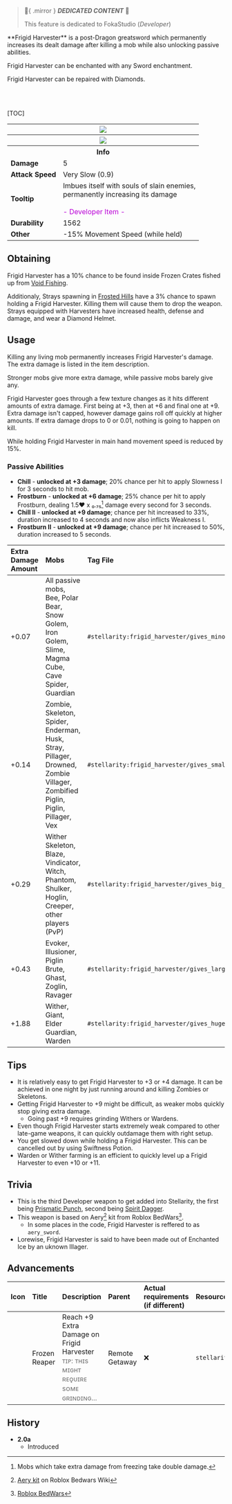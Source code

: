 > :tada:{ .mirror } ***DEDICATED CONTENT*** :tada:
>
> This feature is dedicated to FokaStudio (*Developer*)

<div class="result kohara-infobox-grid" markdown>
<div markdown class="kohara-infobox-text">
**Frigid Harvester** is a post-Dragon greatsword which permanently increases its dealt damage after killing a mob while also unlocking passive abilities.

<i class="icon-minecraft icon-minecraft-enchanted-book"></i> Frigid Harvester can be enchanted with any Sword enchantment.

<i class="icon-minecraft icon-minecraft-anvil"></i> Frigid Harvester can be repaired with <i class="icon-minecraft icon-minecraft-diamond"></i>Diamonds.

<br><br>

[TOC]

</div>
<div class="kohara-infobox-table">
  <table id="kohara-infobox--item">
	<tr>
		<th colspan="2" class="kohara-infobox--top-image"><img src="../../assets/items/frigid_harvester.png"></th>
	</tr>
	<tr>
		<th colspan="2" class="kohara-infobox--top-image"><img src="../../assets/items/frigid_harvester_all_levels.gif"></th>
	</tr>
	<tr>
		<th colspan="2">Info</th>
	</tr>
	<tr>
		<td><b>Damage</b></td>
		<td>5</td>
	</tr>
	<tr>
		<td><b>Attack Speed</b></td>
		<td>Very Slow (0.9)</td>
	</tr>
	<tr>
		<td><b>Tooltip</b></td>
		<td>
			Imbues itself with souls of slain enemies,
			<br>
			permanently increasing its damage
			<br><br>
			<span style="color: #BA02D7;">- Developer Item -</span>
		</td>
	</tr>
	<tr>
		<td><b>Durability</b></td>
		<td>1562</td>
	</tr>
	<tr>
		<td><b>Other</b></td>
		<td>-15% Movement Speed (while held)</td>
	</tr>
</table>
</div>
</div>

## Obtaining
Frigid Harvester has a 10% chance to be found inside Frozen Crates fished up from [Void Fishing](../mechanics/void_fishing.md).

Additionaly, <i class="icon-minecraft icon-minecraft-mob-stray-face"></i>Strays spawning in [Frosted Hills](../biomes/frosted_hills.md) have a 3% chance to spawn holding a Frigid Harvester. Killing them will cause them to drop the weapon. Strays equipped with Harvesters have increased health, defense and damage, and wear a <i class="icon-minecraft icon-minecraft-diamond-helmet"></i>Diamond Helmet.

## Usage
Killing any living mob permanently increases Frigid Harvester's damage. The extra damage is listed in the item description.

Stronger mobs give more extra damage, while passive mobs barely give any.

Frigid Harvester goes through a few texture changes as it hits different amounts of extra damage. First being at +3, then at +6 and final one at +9. Extra damage isn't capped, however damage gains roll off quickly at higher amounts. If extra damage drops to 0 or 0.01, nothing is going to happen on kill. 

While holding Frigid Harvester in main hand movement speed is reduced by 15%.

### Passive Abilities

- **Chill** - **unlocked at +3 damage**; 20% chance per hit to apply Slowness I for 3 seconds to hit mob.
- **Frostburn** - **unlocked at +6 damage**; 25% chance per hit to apply Frostburn, dealing 1.5:heart: х ₀.₇₅[^3] damage every second for 3 seconds.
- **Chill II** - **unlocked at +9 damage**; chance per hit increased to 33%, duration increased to 4 seconds and now also inflicts Weakness I.
- **Frostburn II** - **unlocked at +9 damage**; chance per hit increased to 50%, duration increased to 5 seconds.

| Extra Damage Amount | Mobs | Tag File |
| :--- | :--- | :--- |
| +0.07 | All passive mobs, <i class="icon-minecraft icon-minecraft-mob-bee-face"></i>Bee, <i class="icon-minecraft icon-minecraft-mob-polar-bear-face"></i>Polar Bear, <i class="icon-minecraft icon-minecraft-mob-snow-golem-face"></i>Snow Golem, <i class="icon-minecraft icon-minecraft-mob-iron-golem-face"></i>Iron Golem, <i class="icon-minecraft icon-minecraft-mob-slime-face"></i>Slime, <i class="icon-minecraft icon-minecraft-mob-magma-cube-face"></i>Magma Cube, <i class="icon-minecraft icon-minecraft-mob-cave-spider-face"></i>Cave Spider, <i class="icon-minecraft icon-minecraft-mob-guardian-face"></i>Guardian | `#stellarity:frigid_harvester/gives_minor_boost` |
| +0.14 | <i class="icon-minecraft icon-minecraft-mob-zombie-face"></i>Zombie, <i class="icon-minecraft icon-minecraft-mob-skeleton-face"></i>Skeleton, <i class="icon-minecraft icon-minecraft-mob-spider-face"></i>Spider, <i class="icon-minecraft icon-minecraft-mob-enderman-face"></i>Enderman, <i class="icon-minecraft icon-minecraft-mob-husk-face"></i>Husk, <i class="icon-minecraft icon-minecraft-mob-stray-face"></i>Stray, <i class="icon-minecraft icon-minecraft-mob-pillager-face"></i>Pillager, <i class="icon-minecraft icon-minecraft-mob-drowned-face"></i>Drowned, <i class="icon-minecraft icon-minecraft-mob-zombie-villager-face"></i>Zombie Villager, <i class="icon-minecraft icon-minecraft-mob-zombified-piglin-face"></i>Zombified Piglin, <i class="icon-minecraft icon-minecraft-mob-piglin-face"></i>Piglin, <i class="icon-minecraft icon-minecraft-mob-pillager-face"></i>Pillager, <i class="icon-minecraft icon-minecraft-mob-vex-face"></i>Vex | `#stellarity:frigid_harvester/gives_small_boost` |
| +0.29 | <i class="icon-minecraft icon-minecraft-mob-wither-skeleton-face"></i>Wither Skeleton, <i class="icon-minecraft icon-minecraft-mob-blaze-face"></i>Blaze, <i class="icon-minecraft icon-minecraft-mob-vindicator-face"></i>Vindicator, <i class="icon-minecraft icon-minecraft-mob-witch-face"></i>Witch, <i class="icon-minecraft icon-minecraft-mob-phantom-face"></i>Phantom, <i class="icon-minecraft icon-minecraft-mob-shulker-face"></i>Shulker, <i class="icon-minecraft icon-minecraft-mob-hoglin-face"></i>Hoglin, <i class="icon-minecraft icon-minecraft-mob-creeper-face"></i>Creeper, other players (PvP) | `#stellarity:frigid_harvester/gives_big_boost` |
| +0.43 | <i class="icon-minecraft icon-minecraft-mob-evoker-face"></i>Evoker, <i class="icon-minecraft icon-minecraft-mob-illusioner-face"></i>Illusioner, <i class="icon-minecraft icon-minecraft-mob-piglin-brute-face"></i>Piglin Brute, <i class="icon-minecraft icon-minecraft-mob-ghast-face"></i>Ghast, <i class="icon-minecraft icon-minecraft-mob-zoglin-face"></i>Zoglin, <i class="icon-minecraft icon-minecraft-mob-ravager-face"></i>Ravager | `#stellarity:frigid_harvester/gives_large_boost` |
| +1.88 | <i class="icon-minecraft icon-minecraft-mob-wither-face"></i>Wither, <i class="icon-minecraft icon-minecraft-mob-giant-face"></i>Giant, <i class="icon-minecraft icon-minecraft-mob-elder-guardian-face"></i>Elder Guardian, <i class="icon-minecraft icon-minecraft-mob-warden-face"></i>Warden | `#stellarity:frigid_harvester/gives_huge_boost` |

## Tips
- It is relatively easy to get Frigid Harvester to +3 or +4 damage. It can be achieved in one night by just running around and killing Zombies or Skeletons.
- Getting Frigid Harvester to +9 might be difficult, as weaker mobs quickly stop giving extra damage.
    - Going past +9 requires grinding <i class="icon-minecraft icon-minecraft-mob-wither-face"></i>Withers or <i class="icon-minecraft icon-minecraft-mob-warden-face"></i>Wardens.
- Even though Frigid Harvester starts extremely weak compared to other late-game weapons, it can quickly outdamage them with right setup.
- You get slowed down while holding a Frigid Harvester. This can be cancelled out by using Swiftness Potion.
- Warden or Wither farming is an efficient to quickly level up a Frigid Harvester to even +10 or +11.

## Trivia
- This is the third Developer weapon to get added into Stellarity, the first being [Prismatic Punch](prismatic_punch.md), second being [Spirit Dagger](spirit_dagger.md).
- This weapon is based on Aery[^1] kit from Roblox BedWars[^2].
	- In some places in the code, Frigid Harvester is reffered to as `aery_sword`.
- Lorewise, Frigid Harvester is said to have been made out of Enchanted Ice by an uknown Illager.
 
## Advancements
| Icon | Title | Description | Parent | Actual requirements (if different) | Resource Location |
| :--- | :--- | :--- | :--- | :--- | :--- |
| <div class="adv-div"><i class="adv adv-challenge"></i><i class="icon-adv icon-stellarity icon-stellarity-frigid-harvester"></i></div> | Frozen Reaper | Reach +9 Extra Damage on Frigid Harvester<br><span style="color: #727272;">ᴛɪᴘ: ᴛʜɪѕ ᴍɪɢʜᴛ ʀᴇǫᴜɪʀᴇ ѕᴏᴍᴇ ɢʀɪɴᴅɪɴɢ...</span> | Remote Getaway | :x: | `stellarity:exploration/max_out_aery_sword` |

## History
- **2.0a**
	- Introduced

[^1]: [Aery kit](https://robloxbedwars.fandom.com/wiki/Aery) on Roblox Bedwars Wiki
[^2]: [Roblox BedWars](https://www.roblox.com/games/6872265039/)
[^3]: Mobs which take extra damage from freezing take double damage.
